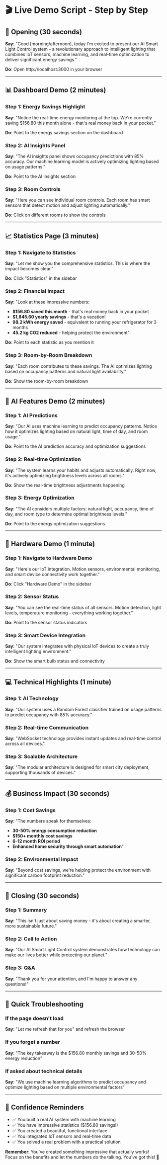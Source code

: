 # 🎬 Live Demo Script - Step by Step

## 🚀 **Opening (30 seconds)**
**Say**: "Good [morning/afternoon], today I'm excited to present our AI Smart Light Control system - a revolutionary approach to intelligent lighting that combines IoT sensors, machine learning, and real-time optimization to deliver significant energy savings."

**Do**: Open http://localhost:3000 in your browser

---

## 📊 **Dashboard Demo (2 minutes)**

### **Step 1: Energy Savings Highlight**
**Say**: "Notice the real-time energy monitoring at the top. We're currently saving $156.80 this month alone - that's real money back in your pocket."

**Do**: Point to the energy savings section on the dashboard

### **Step 2: AI Insights Panel**
**Say**: "The AI insights panel shows occupancy predictions with 85% accuracy. Our machine learning model is actively optimizing lighting based on usage patterns."

**Do**: Point to the AI insights section

### **Step 3: Room Controls**
**Say**: "Here you can see individual room controls. Each room has smart sensors that detect motion and adjust lighting automatically."

**Do**: Click on different rooms to show the controls

---

## 📈 **Statistics Page (3 minutes)**

### **Step 1: Navigate to Statistics**
**Say**: "Let me show you the comprehensive statistics. This is where the impact becomes clear."

**Do**: Click "Statistics" in the sidebar

### **Step 2: Financial Impact**
**Say**: "Look at these impressive numbers:
- **$156.80 saved this month** - that's real money back in your pocket
- **$1,845.60 yearly savings** - that's a vacation!
- **98.2 kWh energy saved** - equivalent to running your refrigerator for 3 months
- **45.2 kg CO2 reduced** - helping protect the environment"

**Do**: Point to each statistic as you mention it

### **Step 3: Room-by-Room Breakdown**
**Say**: "Each room contributes to these savings. The AI optimizes lighting based on occupancy patterns and natural light availability."

**Do**: Show the room-by-room breakdown

---

## 🤖 **AI Features Demo (2 minutes)**

### **Step 1: AI Predictions**
**Say**: "Our AI uses machine learning to predict occupancy patterns. Notice how it optimizes lighting based on natural light, time of day, and room usage."

**Do**: Point to the AI prediction accuracy and optimization suggestions

### **Step 2: Real-time Optimization**
**Say**: "The system learns your habits and adjusts automatically. Right now, it's actively optimizing brightness levels across all rooms."

**Do**: Show the real-time brightness adjustments happening

### **Step 3: Energy Optimization**
**Say**: "The AI considers multiple factors: natural light, occupancy, time of day, and room type to determine optimal brightness levels."

**Do**: Point to the energy optimization suggestions

---

## 🔧 **Hardware Demo (1 minute)**

### **Step 1: Navigate to Hardware Demo**
**Say**: "Here's our IoT integration. Motion sensors, environmental monitoring, and smart device connectivity work together."

**Do**: Click "Hardware Demo" in the sidebar

### **Step 2: Sensor Status**
**Say**: "You can see the real-time status of all sensors. Motion detection, light levels, temperature monitoring - everything working together."

**Do**: Point to the sensor status indicators

### **Step 3: Smart Device Integration**
**Say**: "Our system integrates with physical IoT devices to create a truly intelligent lighting environment."

**Do**: Show the smart bulb status and connectivity

---

## 💻 **Technical Highlights (1 minute)**

### **Step 1: AI Technology**
**Say**: "Our system uses a Random Forest classifier trained on usage patterns to predict occupancy with 85% accuracy."

### **Step 2: Real-time Communication**
**Say**: "WebSocket technology provides instant updates and real-time control across all devices."

### **Step 3: Scalable Architecture**
**Say**: "The modular architecture is designed for smart city deployment, supporting thousands of devices."

---

## 💰 **Business Impact (30 seconds)**

### **Step 1: Cost Savings**
**Say**: "The numbers speak for themselves:
- **30-50% energy consumption reduction**
- **$150+ monthly cost savings**
- **6-12 month ROI period**
- **Enhanced home security through smart automation**"

### **Step 2: Environmental Impact**
**Say**: "Beyond cost savings, we're helping protect the environment with significant carbon footprint reduction."

---

## 🎯 **Closing (30 seconds)**

### **Step 1: Summary**
**Say**: "This isn't just about saving money - it's about creating a smarter, more sustainable future."

### **Step 2: Call to Action**
**Say**: "Our AI Smart Light Control system demonstrates how technology can make our lives better while protecting our planet."

### **Step 3: Q&A**
**Say**: "Thank you for your attention, and I'm happy to answer any questions!"

---

## 🚨 **Quick Troubleshooting**

### **If the page doesn't load**
**Say**: "Let me refresh that for you" and refresh the browser

### **If you forget a number**
**Say**: "The key takeaway is the $156.80 monthly savings and 30-50% energy reduction"

### **If asked about technical details**
**Say**: "We use machine learning algorithms to predict occupancy and optimize lighting based on multiple environmental factors"

---

## 💪 **Confidence Reminders**

- ✅ You built a real AI system with machine learning
- ✅ You have impressive statistics ($156.80 savings!)
- ✅ You created a beautiful, functional interface
- ✅ You integrated IoT sensors and real-time data
- ✅ You solved a real problem with a practical solution

**Remember**: You've created something impressive that actually works! Focus on the benefits and let the numbers do the talking. You've got this! 🎉 